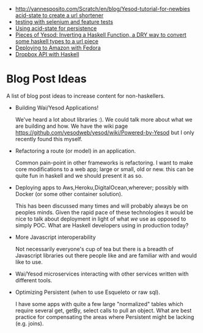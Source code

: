 * http://yannesposito.com/Scratch/en/blog/Yesod-tutorial-for-newbies
[acid-state to create a url shortener](http://flygdynamikern.blogspot.com/2011/06/toy-url-shortener-with-yesod-and-acid.html)
* [testing with selenium and feature tests](http://gabrielprioli.wordpress.com/2012/09/11/using-a-business-readable-language-for-browser-automation/)
* [Using acid-state for persistence](http://meadowstalk.com/post/migration-to-acid-state)
* [Pieces of Yesod: Inverting a Haskell Function, a DRY way to convert some haskell types to a url piece](http://chplib.wordpress.com/2011/06/17/pieces-of-yesod-inverting-a-haskell-function/)
* [Deploying to Amazon with Fedora](http://jpmoresmau.blogspot.com/2011/04/install-ghc7-and-yesod-on-amazon-linux.html)
* [Dropbox API with Haskell](http://tech.dropbox.com/?p=129)


# Blog Post Ideas

A list of blog post ideas to increase content for non-haskellers.

- Building Wai/Yesod Applications! 

    We've heard a lot about libraries :). We could talk more about what 
    we are building and how. We have the wiki page 
    https://github.com/yesodweb/yesod/wiki/Powered-by-Yesod but I only 
    recently found this myself. 


- Refactoring a route (or model) in an application. 

    Common pain-point in other frameworks is refactoring. I want to make 
    core modifications to a web app; large or small, old or new. this 
    can be quite fun in haskell and we should present it as so. 


- Deploying apps to Aws,Heroku,DigitalOcean,wherever; possibly with Docker (or some other container solution). 

   This has been discussed many times and will probably always be on 
   peoples minds. Given the rapid pace of these technologies it would be 
   nice to talk about deployment in light of what _we_ use as opposed to 
   simply POC. What are Haskell developers using in production today? 


- More Javascript interoperability 

  Not necessarily everyone's cup of tea but there is a breadth of 
  Javascript libraries out there people like and are familiar with and 
  would like to use. 


- Wai/Yesod microservices interacting with other services written with 
  different tools. 


- Optimizing Persistent (when to use Esqueleto or raw sql). 

   I have some apps with quite a few large "normalized" tables which 
   require several get, getBy, select calls to pull an object. What are 
   best practice for compensating the areas where Persistent might be 
   lacking (e.g. joins). 